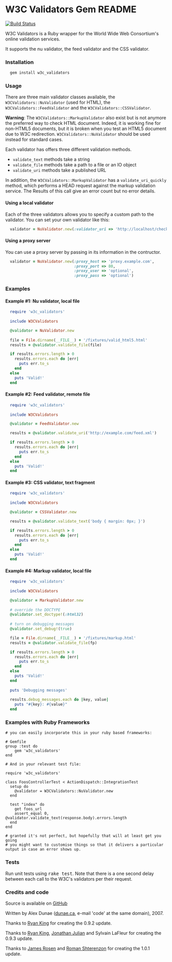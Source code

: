 # W3C Validators Gem README
[![Build Status](https://travis-ci.org/w3c-validators/w3c_validators.svg?branch=master)](https://travis-ci.org/w3c-validators/w3c_validators)

W3C Validators is a Ruby wrapper for the World Wide Web Consortium's online 
validation services.

It supports the nu validator, the feed validator and the CSS validator.

### Installation

```bash
  gem install w3c_validators
```

### Usage

There are three main validator classes available, the `W3CValidators::NuValidator`
(used for HTML), the `W3CValidators::FeedValidator` and the `W3CValidators::CSSValidator`.

**Warning**: The `W3CValidators::MarkupValidator` also exist but is not anymore the preferred
way to check HTML document. Indeed, it is working fine for non-HTML5 documents,
but it is broken when you test an HTML5 document due to W3C redirection. `W3CValidators::NuValidator`
should be used instead for standard cases.

Each validator has offers three different validation methods.

* `validate_text` methods take a string
* `validate_file` methods take a path to a file or an IO object
* `validate_uri` methods take a published URL

In addition, the `W3CValidators::MarkupValidator` has a `validate_uri_quickly` method, which 
performs a HEAD request against the markup validation service. The Results 
of this call give an error count but no error details.

#### Using a local validator

Each of the three validators allows you to specify a custom path to the 
validator.  You can set your own validator like this:

```ruby
  validator = NuValidator.new(:validator_uri => 'http://localhost/check')
```

#### Using a proxy server

You can use a proxy server by passing in its information in the contructor.

```ruby
  validator = NuValidator.new(:proxy_host => 'proxy.example.com',
                              :proxy_port => 80,
                              :proxy_user => 'optional',
                              :proxy_pass => 'optional')
```

### Examples

#### Example #1: Nu validator, local file

```ruby
  require 'w3c_validators'
  
  include W3CValidators

  @validator = NuValidator.new
  
  file = File.dirname(__FILE__) + '/fixtures/valid_html5.html'
  results = @validator.validate_file(file)

  if results.errors.length > 0
    results.errors.each do |err|
      puts err.to_s
    end
  else
    puts 'Valid!'
  end
```


#### Example #2: Feed validator, remote file

```ruby
  require 'w3c_validators'
  
  include W3CValidators

  @validator = FeedValidator.new

  results = @validator.validate_uri('http://example.com/feed.xml')

  if results.errors.length > 0
    results.errors.each do |err|
      puts err.to_s
    end
  else
    puts 'Valid!'
  end
```

#### Example #3: CSS validator, text fragment

```ruby
  require 'w3c_validators'
  
  include W3CValidators

  @validator = CSSValidator.new

  results = @validator.validate_text('body { margin: 0px; }')

  if results.errors.length > 0
    results.errors.each do |err|
      puts err.to_s
    end
  else
    puts 'Valid!'
  end
```

#### Example #4: Markup validator, local file

```ruby
  require 'w3c_validators'
  
  include W3CValidators

  @validator = MarkupValidator.new
  
  # override the DOCTYPE
  @validator.set_doctype!(:html32)
  
  # turn on debugging messages
  @validator.set_debug!(true)

  file = File.dirname(__FILE__) + '/fixtures/markup.html'
  results = @validator.validate_file(fp)

  if results.errors.length > 0
    results.errors.each do |err|
      puts err.to_s
    end
  else
    puts 'Valid!'
  end
  
  puts 'Debugging messages'
  
  results.debug_messages.each do |key, value|
    puts "#{key}: #{value}"
  end
```

### Examples with Ruby Frameworks

```
# you can easily incorporate this in your ruby based frameworks:

# Gemfile
group :test do
    gem 'w3c_validators'
end

# And in your relevant test file:

require 'w3c_validators'

class FoosControllerTest < ActionDispatch::IntegrationTest
  setup do  
    @validator = W3CValidators::NuValidator.new
  end
  
  test "index" do
    get foos_url
    assert_equal 0, @validator.validate_text(response.body).errors.length
  end
end

# granted it's not perfect, but hopefully that will at least get you going
# you might want to customise things so that it delivers a particular output in case an error shows up.
```

### Tests

Run unit tests using <tt>rake test</tt>.  Note that there is a one second delay 
between each call to the W3C's validators per their request.


### Credits and code

Source is available on [GitHub](https://github.com/w3c-validators/w3c_validators)

Written by Alex Dunae ([dunae.ca](http://dunae.ca/), e-mail 'code' at the same domain), 2007.

Thanks to [Ryan King](http://theryanking.com/) for creating the 0.9.2 update.

Thanks to [Ryan King](http://theryanking.com/), [Jonathan Julian](http://jonathanjulian.org/) and Sylvain LaFleur for creating the 0.9.3 update.

Thanks to [James Rosen](http://github.com/jamesarosen) and [Roman Shterenzon](http://github.com/romanbsd) for creating the 1.0.1 update.
